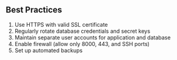 
## Best Practices
1. Use HTTPS with valid SSL certificate
2. Regularly rotate database credentials and secret keys
3. Maintain separate user accounts for application and database
4. Enable firewall (allow only 8000, 443, and SSH ports)
5. Set up automated backups